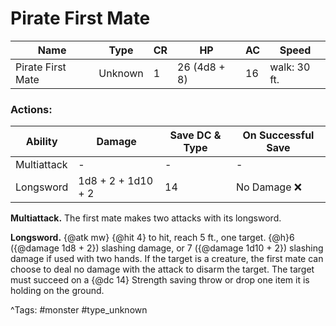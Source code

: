 # Pirate First Mate

| Name | Type | CR | HP | AC | Speed |
|------|------|----|----|----|-------|
| Pirate First Mate | Unknown | 1 | 26 (4d8 + 8) | 16 | walk: 30 ft. |

### Actions:

| Ability | Damage | Save DC & Type | On Successful Save |
|---------|--------|----------------|--------------------|
| Multiattack | - | - | - |
| Longsword | 1d8 + 2 + 1d10 + 2 | 14 | No Damage ❌ |


**Multiattack.** The first mate makes two attacks with its longsword.

**Longsword.** {@atk mw} {@hit 4} to hit, reach 5 ft., one target. {@h}6 ({@damage 1d8 + 2}) slashing damage, or 7 ({@damage 1d10 + 2}) slashing damage if used with two hands. If the target is a creature, the first mate can choose to deal no damage with the attack to disarm the target. The target must succeed on a {@dc 14} Strength saving throw or drop one item it is holding on the ground.

^Tags: #monster #type_unknown